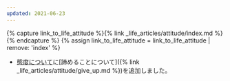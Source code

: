 ```yaml
---
updated: 2021-06-23
---
```

{% capture link_to_life_attitude %}{% link _life_articles/attitude/index.md %}{% endcapture %}
{% assign link_to_life_attitude = link_to_life_attitude | remove: 'index' %}

- [態度について]({{link_to_life_attitude}})に[諦めることについて]({% link _life_articles/attitude/give_up.md %})を追加しました。
